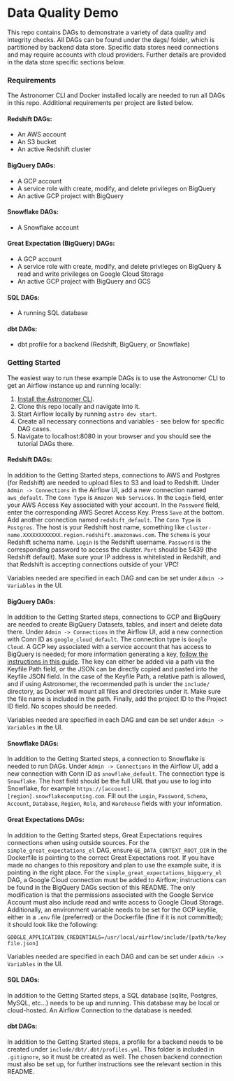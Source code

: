 # Data Quality Demo
This repo contains DAGs to demonstrate a variety of data quality and integrity checks.
All DAGs can be found under the dags/ folder, which is partitioned by backend data store. Specific data stores need connections and may require accounts with cloud providers. Further details are provided in the data store specific sections below.

### Requirements
The Astronomer CLI and Docker installed locally are needed to run all DAGs in this repo. Additional requirements per project are listed below.

#### Redshift DAGs:
- An AWS account
- An S3 bucket
- An active Redshift cluster

#### BigQuery DAGs:
- A GCP account
- A service role with create, modify, and delete privileges on BigQuery
- An active GCP project with BigQuery

#### Snowflake DAGs:
- A Snowflake account

#### Great Expectation (BigQuery) DAGs:
- A GCP account
- A service role with create, modify, and delete privileges on BigQuery & read and write privileges on Google Cloud Storage
- An active GCP project with BigQuery and GCS

#### SQL DAGs:
- A running SQL database

#### dbt DAGs:
- dbt profile for a backend (Redshift, BigQuery, or Snowflake)

### Getting Started
The easiest way to run these example DAGs is to use the Astronomer CLI to get an Airflow instance up and running locally:
1. [Install the Astronomer CLI](https://www.astronomer.io/docs/cloud/stable/develop/cli-quickstart).
2. Clone this repo locally and navigate into it.
3. Start Airflow locally by running `astro dev start`.
4. Create all necessary connections and variables - see below for specific DAG cases.
5. Navigate to localhost:8080 in your browser and you should see the tutorial DAGs there.

#### Redshift DAGs:
In addition to the Getting Started steps, connections to AWS and Postgres (for Redshift) are needed to upload files to S3 and load to Redshift.
Under `Admin -> Connections` in the Airflow UI, add a new connection named `aws_default`. The `Conn Type` is `Amazon Web Services`. In the `Login` field, enter your AWS Access Key associated with your account. In the `Password` field, enter the corresponding AWS Secret Access Key. Press `Save` at the bottom.
Add another connection named `redshift_default`. The `Conn Type` is `Postgres`. The host is your Redshift host name, something like `cluster-name.XXXXXXXXXXXX.region.redshift.amazonaws.com`. The `Schema` is your Redshift schema name. `Login` is the Redshift username. `Password` is the corresponding password to access the cluster. `Port` should be 5439 (the Redshift default). Make sure your IP address is whitelisted in Redshift, and that Redshift is accepting connections outside of your VPC!

Variables needed are specified in each DAG and can be set under `Admin -> Variables` in the UI.

#### BigQuery DAGs:
In addition to the Getting Started steps, connections to GCP and BigQuery are needed to create BigQuery Datasets, tables, and insert and delete data there.
Under `Admin -> Connections` in the Airflow UI, add a new connection with Conn ID as `google_cloud_default`. The connection type is `Google Cloud`. A GCP key associated with a service account that has access to BigQuery is needed; for more information generating a key, [follow the instructions in this guide](https://cloud.google.com/iam/docs/creating-managing-service-account-keys). The key can either be added via a path via the Keyfile Path field, or the JSON can be directly copied and pasted into the Keyfile JSON field. In the case of the Keyfile Path, a relative path is allowed, and if using Astronomer, the recommended path is under the `include/` directory, as Docker will mount all files and directories under it. Make sure the file name is included in the path. Finally, add the project ID to the Project ID field. No scopes should be needed.

Variables needed are specified in each DAG and can be set under `Admin -> Variables` in the UI.

#### Snowflake DAGs:
In addition to the Getting Started steps, a connection to Snowflake is needed to run DAGs. Under `Admin -> Connections` in the Airflow UI, add a new connection with Conn ID as `snowflake_default`. The connection type is `Snowflake`. The host field should be the full URL that you use to log into Snowflake, for example `https://[account].[region].snowflakecomputing.com`. Fill out the `Login`, `Password`, `Schema`, `Account`, `Database`, `Region`, `Role`, and `Warehouse` fields with your information.

#### Great Expectations DAGs:
In addition to the Getting Started steps, Great Expectations requires connections when using outside sources. For the `simple_great_expectations_el` DAG, ensure `GE_DATA_CONTEXT_ROOT_DIR` in the Dockerfile is pointing to the correct Great Expectations root. If you have made no changes to this repository and plan to use the example suite, it is pointing in the right place. For the `simple_great_expectations_bigquery_el` DAG, a Google Cloud connection must be added to Airflow; instructions can be found in the BigQuery DAGs section of this README. The only modification is that the permissions associated with the Google Service Account must also include read and write access to Google Cloud Storage. Additionally, an environment variable needs to be set for the GCP keyfile, either in a `.env` file (preferred) or the Dockerfile (fine if it is not committed); it should look like the following:

`GOOGLE_APPLICATION_CREDENTIALS=/usr/local/airflow/include/[path/to/keyfile.json]`

Variables needed are specified in each DAG and can be set under `Admin -> Variables` in the UI.

#### SQL DAGs:
In addition to the Getting Started steps, a SQL database (sqlite, Postgres, MySQL, etc...) needs to be up and running. This database may be local or cloud-hosted. An Airflow Connection to the database is needed.

#### dbt DAGs:
In addition to the Getting Started steps, a profile for a backend needs to be created under `include/dbt/.dbt/profiles.yml`. This folder is included in `.gitignore`, so it must be created as well. The chosen backend connection must also be set up, for further instructions see the relevant section in this README.

